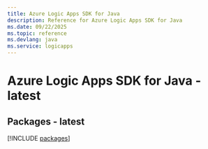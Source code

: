 ```yaml
---
title: Azure Logic Apps SDK for Java
description: Reference for Azure Logic Apps SDK for Java
ms.date: 09/22/2025
ms.topic: reference
ms.devlang: java
ms.service: logicapps
---
```

# Azure Logic Apps SDK for Java - latest
## Packages - latest
[!INCLUDE [packages](logic-apps-index.md)]